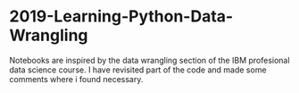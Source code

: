 # 2019-Learning-Python-Data-Wrangling

Notebooks are inspired by the data wrangling section of the IBM profesional data science course.
I have revisited part of the code and made some comments where i found necessary.
